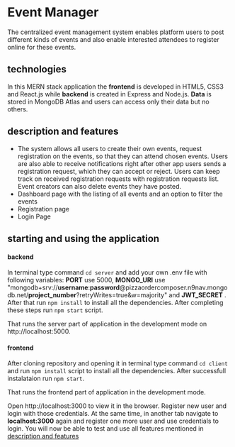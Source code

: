 # Event Manager
The centralized event management system enables platform users to post different kinds of events and also enable interested attendees to register online for these events.

## technologies
In this MERN stack application the **frontend** is developed in HTML5, CSS3 and React.js while **backend** is created in Express and Node.js. 
**Data** is stored in MongoDB Atlas and users can access only their data but no others.

## description and features
- The system allows all users to create their own events, request registration on the events, so that they can attend chosen events. Users are also able to receive notifications right after other app users sends a registration request, which they can accept or reject. Users can keep track on received registration requests with registration requests list. Event creators can also delete events they have posted.
- Dashboard page with the listing of all events and an option to filter the events
- Registration page
- Login Page


## starting and using the application

#### backend

In terminal type command `cd server` and add your own .env file with following variables: **PORT** use 5000,  **MONGO_URI** use "mongodb+srv://**username**:**password**@pizzaordercomposer.n9nav.mongodb.net/**project_number**?retryWrites=true&w=majority" and **JWT_SECRET** . After that run `npm install` to install all the dependencies. After completing these steps run `npm start` script. 

That runs the server part of application in the development mode on http://localhost:5000.

#### frontend

After cloning repository and opening it in terminal type command `cd client` and run `npm install` script to install all the dependencies. After successfull instalataion run `npm start`. 

That runs the frontend part of application in the development mode.

Open http://localhost:3000 to view it in the browser. Register new user and login with those credentials. At the same time, in another tab navigate to **localhost:3000** again and register one more user and use credentials to login. You will now be able to test and use all features mentioned in [description and features](#description-and-features)

